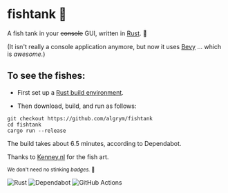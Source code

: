 # fishtank :tropical_fish:
A fish tank in your ~~console~~ GUI, written in [Rust](https://www.rust-lang.org/). :crab:

(It isn't really a console application anymore, but now it uses [Bevy](https://bevyengine.org/) ... which is _awesome._)

## To see the fishes:

* First set up a [Rust build environment](https://www.rust-lang.org/learn/get-started).

* Then download, build, and run as follows:
```
git checkout https://github.com/algrym/fishtank
cd fishtank
cargo run --release
```
The build takes about 6.5 minutes, according to Dependabot.

Thanks to [Kenney.nl](https://kenney.nl/) for the fish art.

<sub>We don't need no stinking _badges._ :badger:<sub>

![Rust](https://img.shields.io/badge/rust-%23000000.svg?style=for-the-badge&logo=rust&logoColor=white)
![Dependabot](https://img.shields.io/badge/dependabot-025E8C?style=for-the-badge&logo=dependabot&logoColor=white)
![GitHub Actions](https://img.shields.io/badge/github%20actions-%232671E5.svg?style=for-the-badge&logo=githubactions&logoColor=white)
